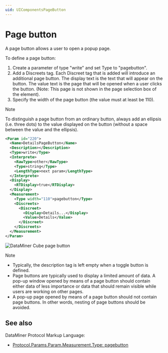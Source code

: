 ```yaml
---
uid: UIComponentsPageButton
---
```


# Page button

A page button allows a user to open a popup page.

To define a page button:

1. Create a parameter of type "write" and set Type to "pagebutton".
1. Add a Discreets tag. Each Discreet tag that is added will introduce an additional page button. The display text is the text that will appear on the button. The value text is the page that will be opened when a user clicks the button. (Note: This page is not shown in the page selection box of the element).
1. Specify the width of the page button (the value must at least be 110).

> [!NOTE]
> To distinguish a page button from an ordinary button, always add an ellipsis (i.e. three dots) to the value displayed on the button (without a space between the value and the ellipsis).

```xml
<Param id="220">
  <Name>DetailsPageButton</Name>
  <Description></Description>
  <Type>write</Type>
  <Interprete>
    <RawType>other</RawType>
    <Type>string</Type>
    <LengthType>next param</LengthType>
  </Interprete>
  <Display>
    <RTDisplay>true</RTDisplay>
  </Display>
  <Measurement>
    <Type width="110">pagebutton</Type>
    <Discreets>
      <Discreet>
        <Display>Details...</Display>
        <Value>Details</Value>
      </Discreet>
    </Discreets>
  </Measurement>
</Param>
```

![DataMiner Cube page button](~/develop/images/uipagebutton.png)

> [!NOTE]
>
> - Typically, the description tag is left empty when a toggle button is defined.
> - Page buttons are typically used to display a limited amount of data. A pop-up window opened by means of a page button should contain either data of less importance or data that should remain visible while users are working on other pages.
> - A pop-up page opened by means of a page button should not contain page buttons. In other words, nesting of page buttons should be avoided.

## See also

DataMiner Protocol Markup Language:

- [Protocol.Params.Param.Measurement.Type: pagebutton](xref:Protocol.Params.Param.Measurement.Type#pagebutton)
